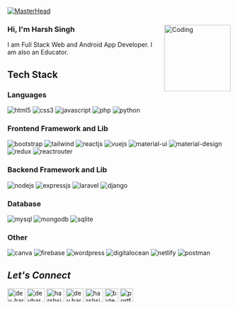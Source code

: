 <!----------------------------------- Banner - Harsh Singh ------------------------------------>
[![MasterHead](https://byteskull.com/harsh/harsh.jpg)](#)

<!----------------------------------- About Section ------------------------------------>
<div>
  <img align="right" width="150" alt="Coding" src="https://avatars.githubusercontent.com/u/45917950?s=400&u=7ae7ffface521357e50651fad3b00e93492876d2&v=4">
<!--   <a href="https://github.com/distinctharsh?tab=followers">
     <img align="right" src="https://img.shields.io/github/followers/devharshsingh?label=Followers&style=social" alt="followers-count">
  </a> -->
  <h3>Hi, I'm Harsh Singh</h3>
  <p>I am Full Stack Web and Android App Developer. I am also an Educator.
<!--     <a href="https://www.youtube.com/user/harshsingh">
        <img align="center" src="https://img.shields.io/badge/harshsingh Youtube Channel-FF0000?style=for-the-badge&logo=youtube&logoColor=white" alt="https://www.youtube.com/user/harshsingh" />
    </a> having 400k+ Subscribers. -->
  </P> 
</div>

<!----------------------------------- Tech Stack Section ------------------------------------>
<h2>Tech Stack</h2>
<h3>Languages</h3>
<p>
    <img src="https://img.shields.io/badge/HTML5-E34F26?style=for-the-badge&logo=html5&logoColor=white" alt="html5" />
    <img src="https://img.shields.io/badge/CSS3-1572B6?style=for-the-badge&logo=css3&logoColor=white" alt="css3" />
    <img src="https://img.shields.io/badge/JavaScript-323330?style=for-the-badge&logo=javascript&logoColor=F7DF1E" alt="javascript" />
    <img src="https://img.shields.io/badge/PHP-777BB4?style=for-the-badge&logo=php&logoColor=white" alt="php" />
    <img src="https://img.shields.io/badge/Python-FFD43B?style=for-the-badge&logo=python&logoColor=blue" alt="python" />
<!--     <img src="https://img.shields.io/badge/Dart-0175C2?style=for-the-badge&logo=dart&logoColor=white" alt="dart" />
    <img src="https://img.shields.io/badge/Kotlin-0095D5?&style=for-the-badge&logo=kotlin&logoColor=white" alt="kotlin" /> -->
</p>
<h3>Frontend Framework and Lib</h3>
<p>
    <img src="https://img.shields.io/badge/Bootstrap-563D7C?style=for-the-badge&logo=bootstrap&logoColor=white" alt="bootstrap" />
    <img src="https://img.shields.io/badge/Tailwind_CSS-38B2AC?style=for-the-badge&logo=tailwind-css&logoColor=white" alt="tailwind" />
    <img src="https://img.shields.io/badge/React JS-20232A?style=for-the-badge&logo=react&logoColor=61DAFB" alt="reactjs" />
    <img src="https://img.shields.io/badge/Vue.js-35495E?style=for-the-badge&logo=vuedotjs&logoColor=4FC08D" alt="vuejs" />
    <img src="https://img.shields.io/badge/Material%20UI-007FFF?style=for-the-badge&logo=mui&logoColor=white" alt="material-ui" />
    <img src="https://img.shields.io/badge/material%20design-757575?style=for-the-badge&logo=material%20design&logoColor=white" alt="material-design" />
    <img src="https://img.shields.io/badge/Redux Toolkit-593D88?style=for-the-badge&logo=redux&logoColor=white" alt="redux" />
    <img src="https://img.shields.io/badge/React_Router-CA4245?style=for-the-badge&logo=react-router&logoColor=white" alt="reactrouter" />
</p>
<h3>Backend Framework and Lib</h3>
<p>
    <img src="https://img.shields.io/badge/Node.js-339933?style=for-the-badge&logo=nodedotjs&logoColor=white" alt="nodejs" />
    <img src="https://img.shields.io/badge/Express.js-000000?style=for-the-badge&logo=express&logoColor=white" alt="expressjs" />
    <img src="https://img.shields.io/badge/Laravel-FF2D20?style=for-the-badge&logo=laravel&logoColor=white" alt="laravel" />
    <img src="https://img.shields.io/badge/Django-092E20?style=for-the-badge&logo=django&logoColor=green" alt="django" />
</p>
<h3>Database</h3>
<p>
    <img src="https://img.shields.io/badge/MySQL-005C84?style=for-the-badge&logo=mysql&logoColor=white" alt="mysql" />
    <img src="https://img.shields.io/badge/MongoDB-4EA94B?style=for-the-badge&logo=mongodb&logoColor=white" alt="mongodb" />
    <img src="https://img.shields.io/badge/SQLite-07405E?style=for-the-badge&logo=sqlite&logoColor=white" alt="sqlite" />
</p>
<!-- <h3>Mobile Framework </h3>
<p>
    <img src="https://img.shields.io/badge/Flutter-02569B?style=for-the-badge&logo=flutter&logoColor=white" alt="flutter" />
    <img src="https://img.shields.io/badge/React_Native-20232A?style=for-the-badge&logo=react&logoColor=61DAFB" alt="reactnative" />
</p> -->
<h3>Other</h3>
<p>
    <img src="https://img.shields.io/badge/Canva-%2300C4CC.svg?&style=for-the-badge&logo=Canva&logoColor=white" alt="canva" />
    <img src="https://img.shields.io/badge/firebase-ffca28?style=for-the-badge&logo=firebase&logoColor=black" alt="firebase" />
    <img src="https://img.shields.io/badge/Wordpress-21759B?style=for-the-badge&logo=wordpress&logoColor=white" alt="wordpress" />
    <img src="https://img.shields.io/badge/Digital_Ocean-0080FF?style=for-the-badge&logo=DigitalOcean&logoColor=white" alt="digitalocean" />
    <img src="https://img.shields.io/badge/Netlify-00C7B7?style=for-the-badge&logo=netlify&logoColor=white" alt="netlify" />
    <img src="https://img.shields.io/badge/Postman-FF6C37?style=for-the-badge&logo=Postman&logoColor=white" alt="postman" />
</p>

<!----------------------------------- Social Media Links Section ------------------------------------>

<h2><i>Let's Connect</i></h2>
<p align="left" >
   <a href="https://twitter.com/dev_harshsingh" target="blank"><img align="center" src="https://raw.githubusercontent.com/rahuldkjain/github-profile-readme-generator/master/src/images/icons/Social/twitter.svg" alt="dev_harshsingh" height="30" width="40" /></a>
  <a href="https://linkedin.com/in/devharshsingh" target="blank"><img align="center" src="https://raw.githubusercontent.com/rahuldkjain/github-profile-readme-generator/master/src/images/icons/Social/linked-in-alt.svg" alt="devharshsingh" height="30" width="40" /></a>
  <a href="https://www.facebook.com/harshsinghjii" target="blank"><img align="center" src="https://raw.githubusercontent.com/rahuldkjain/github-profile-readme-generator/master/src/images/icons/Social/facebook.svg" alt="harshsinghjii" height="30" width="40" /></a>
  <a href="https://instagram.com/dev.harshsingh" target="blank"><img align="center" src="https://raw.githubusercontent.com/rahuldkjain/github-profile-readme-generator/master/src/images/icons/Social/instagram.svg" alt="dev.harshsingh" height="30" width="40" /></a>
  <a href="https://www.youtube.com/@harshsingh8841" target="blank"><img align="center" src="https://raw.githubusercontent.com/rahuldkjain/github-profile-readme-generator/master/src/images/icons/Social/youtube.svg" alt="harshsingh8841" height="30" width="40" /></a>
  <a href="https://www.byteskull.com" target="blank"><img align="center" src="https://cdn1.iconfinder.com/data/icons/social-media-vol-3/24/_wordpress-512.png" alt="byteskull" height="30" width="30" /></a>
  <a href="https://www.byteskull.com/harsh" target="blank"><img align="center" src="https://cdn3.iconfinder.com/data/icons/social-media-2068/64/_p-512.png" alt="portfolio" height="30" width="30" /></a>
</p>

<!----------------------------------- GitHub Stats Section ------------------------------------>
<!--
<h2><i>My GitHub Stats</i></h2>
<p>
    <img align="center" src="https://byteskull.com/harsh/index.html" alt="harshsingh" height="139" />
    <img align="center" src="https://github-readme-stats.vercel.app/api/top-langs/?username=devharshsingh&layout=compact&border_radius=0&theme=dark" alt="devharshsingh" height="139" />
</p>

-->

<!----------------------------------- Profile View Section ------------------------------------>
<!--
<p align="left">
    <a href="https://github.com/distinctharsh">
        <img src="https://komarev.com/ghpvc/?username=devharshsingh&label=Profile%20views&color=0e75b6&style=flat" alt="harshsingh" />
    </a>
    <a href="https://github.com/devharshsingh?tab=followers">
        <img src="https://img.shields.io/github/followers/devharshsingh?label=Followers&style=social" alt="followers-count">
    </a>
</p>
-->
